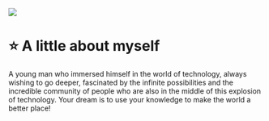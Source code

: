![](https://cdna.artstation.com/p/assets/images/images/021/011/054/large/a-sky3.jpg?1571507018)

# :star: A little about myself

A young man who immersed himself in the world of technology, always wishing to go deeper, fascinated by the infinite possibilities and the incredible community of people who are also in the middle of this explosion of technology. Your dream is to use your knowledge to make the world a better place!
